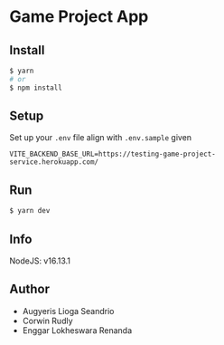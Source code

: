 # Game Project App

## Install
```sh
$ yarn 
# or
$ npm install
```

## Setup

Set up your `.env` file align with `.env.sample` given

```.env
VITE_BACKEND_BASE_URL=https://testing-game-project-service.herokuapp.com/
```
## Run

```sh
$ yarn dev
```

## Info

NodeJS: v16.13.1

## Author

- Augyeris Lioga Seandrio
- Corwin Rudly
- Enggar Lokheswara Renanda
